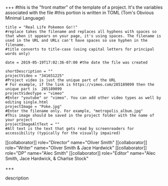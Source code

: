 +++
    #this is the "front matter" of the template of a project. It's the variables associated with the file
    #this portion is written in TOML (Tom's Obvious Minimal Language)
    
    title = "Real Life Pokemon Go!!"
    #replace takes the filename and replaces all hyphens with spaces so that when it appears on your page, it's using spaces. The filename is used in the URL and URLs can't have spaces so use hyphen in the filename.
    #title converts to title-case (using capital letters for principal words only)
    
    date = 2019-05-19T17:02:36-07:00 #the date the file was created
    
    shortDescription = ""
    projectVideo = "341651225"
    #Project video is just the unique part of the URL  
    # For example, if the link is https://vimeo.com/285189099 then the unique part is  285189099
    projectVideoType = "vimeo"
    #Enter "youtube" or "vimeo". You can add other video types as well by editing single.html 
    projectImage = "Poke.jpg"
    #Enter the filename only. For example, "metropolis_album.jpg" 
    #This image should be saved in the project folder with the name of your project 
    projectImageAltText = ""
    #Alt text is the text that gets read by screenreaders for accessibility (typically for the visually impaired) 
[[collaborator]]
        role="Director"
        name="Oliver Smith"
    [[collaborator]]
        role="Writer"
        name="Oliver Smith & Jace Hardwick"
    [[collaborator]]
        role="DP"
        name="Alec Smith"
    [[collaborator]]
        role="Editor"
        name="Alec Smith, Jace Hardwick, & Charlse Stock"

+++

description